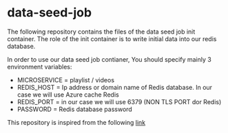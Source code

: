 # data-seed-job
The following repository contains the files of the data seed job init container. The role of the init container is to write initial data into our redis database.

In order to use our data seed job contianer, You should specify mainly 3 environment variables:
- MICROSERVICE = playlist / videos
- REDIS_HOST = Ip address or domain name of Redis database. In our case we will use Azure cache Redis 
- REDIS_PORT = in our case we will use 6379 (NON TLS PORT dor Redis)
- PASSWORD = Redis database password


This repository is inspired from the following [link](https://github.com/kubees/data-seed-job) 

